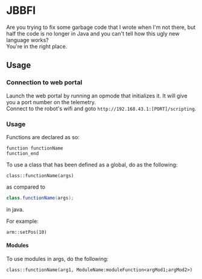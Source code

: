 # JBBFI
Are you trying to fix some garbage code that I wrote when I'm not there, but half the code is no longer in Java and you can't tell how this ugly new language works?
<br>
You're in the right place.

## Usage
### Connection to web portal
Launch the web portal by running an opmode that initializes it. It will give you a port number on the telemetry. <br>
Connect to the robot's wifi and goto `http://192.168.43.1:[PORT]/scripting`. 

### Usage
Functions are declared as so:
```
function functionName
function_end
```
To use a class that has been defined as a global, do as the following:
```
class::functionName(args)
```
as compared to 
```java
class.functionName(args);
```
in java.

For example:
```
arm::setPos(10)
```

#### Modules
To use modules in args, do the following:
```
class::functionName(arg1, ModuleName:moduleFunction<argMod1;argMod2>)
```

